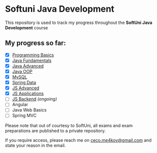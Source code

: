# Softuni Java Development

This repository is used to track my progress throughout the **SoftUni Java Development** course

## My progress so far:
- [x] [Programming Basics](Basic/)
- [x] [Java Fundamentals](Fundamentals/)
- [x] [Java Advanced](Advanced/)
- [x] [Java OOP](OOP/)
- [x] [MySQL](MySQL/) 
- [x] [Spring Data](Spring%20Data/)
- [x] [JS Advanced](JS%20Advanced/)
- [x] [JS Applications](JS%20Applications/)
- [ ] [JS Backend](JS%20Backend/) *(ongoing)*
- [ ] Angular
- [ ] Java Web Basics
- [ ] Spring MVC

Please note that out of courtesy to SoftUni, all exams and exam preparations are published to a private repository.

If you require access, please reach me on [ceco.me4kov@gmail.com](mailto:ceco.me4kov@gmail.com) and state your reason in the email.
